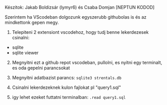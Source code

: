 Készitok: Jakab Boldizsár (lymyr6) és Csaba Domjan [NEPTUN KODOD]


Szerintem ha VScodeban dolgozunk egyszerubb githubolas is és az mindkettonk gepen megy.

1. Telepiteni 2 extensiont vscodehoz, hogy tudj benne lekerdezesek csinalni:
- sqlite
- sqlite viewer


2. Megnyitni ezt a github repot vscodeban, pullolni, es nyitni egy terminalt, es oda gepelni parancsokat
   
3. Megnyitni adatbazist parancs:       `sqlite3 strentals.db`

4. Csinalni lekerdezeknek kulon fajlokat pl "query1.sql"

5. igy lehet ezeket futtatni terminalban:     `.read query1.sql`
